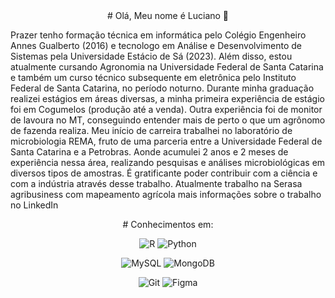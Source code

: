 
<div align="center" >
# Olá, Meu nome é Luciano 🤙
</div>
<p>Prazer tenho formação técnica em informática pelo Colégio Engenheiro Annes Gualberto (2016) e tecnologo em Análise e Desenvolvimento de Sistemas pela Universidade Estácio de Sá (2023). Além disso, estou atualmente cursando Agronomia na Universidade Federal de Santa Catarina e também um curso técnico subsequente em eletrônica pelo Instituto Federal de Santa Catarina, no período noturno. Durante minha graduação realizei estágios em áreas diversas, a minha primeira experiência de estágio foi em Cogumelos (produção até a venda). Outra experiência foi de monitor de lavoura no MT, conseguindo entender mais de perto o que um agrônomo de fazenda realiza. Meu início de carreira trabalhei no laboratório de microbiologia REMA, fruto de uma parceria entre a Universidade Federal de Santa Catarina e a Petrobras. Aonde acumulei 2 anos e 2 meses de experiência nessa área, realizando pesquisas e análises microbiológicas em diversos tipos de amostras. É gratificante poder contribuir com a ciência e com a indústria através desse trabalho. Atualmente trabalho na Serasa agribusiness com mapeamento agrícola mais informações sobre o trabalho no LinkedIn </p>

<div align="center" >
# Conhecimentos em:
<div style="Display: inline_block">

![R](https://img.shields.io/badge/R-276DC3?style=for-the-badge&logo=r&logoColor=white)
![Python](https://img.shields.io/badge/python-3670A0?style=for-the-badge&logo=python&logoColor=ffdd54)

![MySQL](https://img.shields.io/badge/MySQL-00000F?style=for-the-badge&logo=mysql&logoColor=white)
![MongoDB](https://img.shields.io/badge/MongoDB-%234ea94b.svg?style=for-the-badge&logo=mongodb&logoColor=white)

![Git](https://img.shields.io/badge/GIT-E44C30?style=for-the-badge&logo=git&logoColor=white)
![Figma](https://img.shields.io/badge/Figma-696969?style=for-the-badge&logo=figma&logoColor=figma)
</div>
